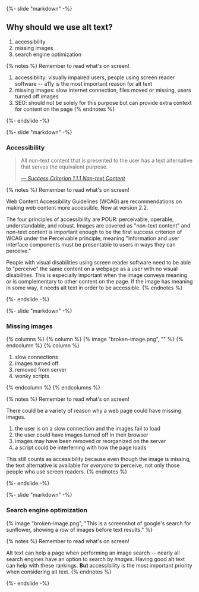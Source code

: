 {%- slide "markdown" -%}

## Why should we use alt text?

1. accessibility
1. missing images
1. search engine optimization

{% notes %}
Remember to read what's on screen!

1. accessibility: visually impaired users, people using screen reader software -- a11y is the most important reason for alt text
1. missing images: slow internet connection, files moved or missing, users turned off images
1. SEO: should not be solely for this purpose but can provide extra context for content on the page
{% endnotes %}

{%- endslide -%}



{%- slide "markdown" -%}

### Accessibility

> All non-text content that is presented to the user has a text alternative that serves the equivalent purpose.
>
> <cite>[&#8212; Success Criterion 1.1.1 Non-text Content](https://www.w3.org/TR/WCAG22/#text-alternatives)</cite>

{% notes %}
Remember to read what's on screen!

Web Content Accessibility Guidelines (WCAG) are recommendations on making web content more accessible. Now at version 2.2.

The four principles of accessibility are POUR: perceivable, operable, understandable, and robust. Images are covered as "non-text content" and non-text content is important enough to be the first success criterion of WCAG under the Perceivable principle, meaning "Information and user interface components must be presentable to users in ways they can perceive."

People with visual disabilities using screen reader software need to be able to "perceive" the same content on a webpage as a user with no visual disabilities. This is especially important when the image conveys meaning or is complementary to other content on the page. If the image has meaning in some way, it needs alt text in order to be accessible.
{% endnotes %}

{%- endslide -%}



{%- slide "markdown" -%}

### Missing images

{% columns %}
{% column %}
{% image "broken-image.png", "" %}
{% endcolumn %}
{% column %}

1. slow connections
1. images turned off
1. removed from server
1. wonky scripts

{% endcolumn %}
{% endcolumns %}

{% notes %}
Remember to read what's on screen!

There could be a variety of reason why a web page could have missing images.
1. the user is on a slow connection and the images fail to load
1. the user could have images turned off in their browser
1. images may have been removed or reorganized on the server
1. a script could be interferring with how the page loads

This still counts as accessibility because even though the image is missing, the text alternative is available for _everyone_ to perceive, not only those people who use screen readers.
{% endnotes %}

{%- endslide -%}



{%- slide "markdown" -%}

### Search engine optimization

{% image "broken-image.png", "This is a screenshot of google's search for sunflower, showing a row of images before text results." %}

{% notes %}
Remember to read what's on screen!

Alt text can help a page when performing an image search -- nearly all search engines have an option to search by _images_. Having good alt text can help with these rankings. **But** accessibility is the most important priority when considering alt text.
{% endnotes %}

{%- endslide -%}
